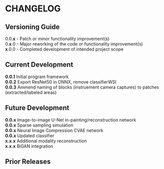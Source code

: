 # CHANGELOG

## Versioning Guide
0.0.**x** - Patch or minor functionality improvement(s)  
0.**x**.0 - Major reworking of the code or functionality improvement(s)  
**x**.0.0 - Completed development of intended project scope   

## Current Development

**0.0.1**  Initial program framework   
**0.0.2**  Export ResNet50 in ONNX, remove classifierWSI   
**0.0.3**  Ammend naming of blocks (instruement camera captures) to patches (extracted/labeled areas)   

## Future Development

**0.0.x**  Image-to-image U-Net in-painting/reconstruction network   
**0.0.x**  Sparse sampling simulation   
**0.0.x**  Neural Image Compression CVAE network   
**0.0.x**  Updated classifier   
**x.x.x**  Additional modality reconstruction   
**x.x.x**  BiGAN integration   

## Prior Releases


